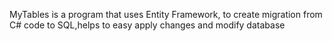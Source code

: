 MyTables is a program that uses Entity Framework, to create migration from C# code to SQL,helps to easy apply changes and modify database 
